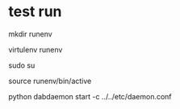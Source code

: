 # test run
mkdir runenv

virtulenv runenv

sudo su

source runenv/bin/active

python dabdaemon start -c ../../etc/daemon.conf


